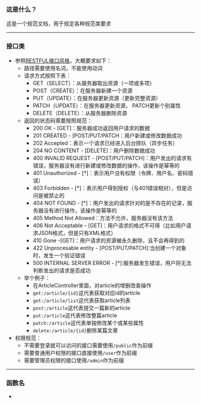 ### 这是什么？

这是一个规范文档，用于规定各种规范类要求

---

### 接口类

- 参照[RESTFUL接口风格](https://blog.csdn.net/zzvar/article/details/118164133)，大概要求如下：
    - 路径需要使用名词，不能使用动词
    - 请求方式按照下表：
        - GET（SELECT）：从服务器取出资源（一项或多项）
        - POST（CREATE）：在服务器新建一个资源
        - PUT（UPDATE）：在服务器更新资源（更新完整资源）
        - PATCH（UPDATE）：在服务器更新资源， PATCH更新个别属性
        - DELETE（DELETE）：从服务器删除资源
    - 返回的状态码需要按照规范：
        - 200 OK - [GET]：服务器成功返回用户请求的数据
        - 201 CREATED - [POST/PUT/PATCH：用户新建或修改数据成功
        - 202 Accepted：表示一个请求已经进入后台排队（异步任务）
        - 204 NO CONTENT - [DELETE]：用户删除数据成功
        - 400 INVALID REQUEST - [POST/PUT/PATCH]：用户发出的请求有错误，服务器没有进行新建或修改数据的操作，该操作是幂等的
        - 401 Unauthorized - [*]：表示用户没有权限（令牌、用户名、密码错误）
        - 403 Forbidden - [*]：表示用户得到授权（与401错误相对），但是访问是被禁止的
        - 404 NOT FOUND - [*]：用户发出的请求针对的是不存在的记录，服务器没有进行操作，该操作是幂等的
        - 405 Method Not Allowed：方法不允许，服务器没有该方法
        - 406 Not Acceptable - [GET]：用户请求的格式不可得（比如用户请求JSON格式，但是只有XML格式）
        - 410 Gone -[GET]：用户请求的资源被永久删除，且不会再得到的
        - 422 Unprocesable entity - [POST/PUT/PATCH]:当创建一个对象时，发生一个验证错误
        - 500 INTERNAL SERVER ERROR - [*]:服务器发生错误，用户将无法判断发出的请求是否成功
    - 举个例子：
      - 在ArticleController里面，对article的增删改查操作
      - `get:/article/{id}`这代表获取对应id的article
      - `get:/article/list`这代表获取article列表
      - `post:/article`这代表提交一篇新的article
      - `put:/article`这代表修改整篇article
      - `patch:/article`这代表单独修改某个或某些属性
      - `delete:/article/{id}`删除某篇文章
- 权限规范：
  - 不需要登录就可以访问的接口需要使用`/public`作为前缀
  - 需要普通用户权限的接口直接使用`/user`作为前缀
  - 需要管理员权限的接口使用`/admin`作为前缀

---

### 函数名

- 